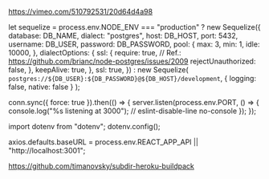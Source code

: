 <!-- video clase Diego Rodriguez sobre deployment -->
https://vimeo.com/510792531/20d64d4a98


<!-- a reemplazar por lo que viene en el proyecto en api/db.js -->
let sequelize =
  process.env.NODE_ENV === "production"
    ? new Sequelize({
        database: DB_NAME,
        dialect: "postgres",
        host: DB_HOST,
        port: 5432,
        username: DB_USER,
        password: DB_PASSWORD,
        pool: {
          max: 3,
          min: 1,
          idle: 10000,
        },
        dialectOptions: {
          ssl: {
            require: true,
            // Ref.: https://github.com/brianc/node-postgres/issues/2009
            rejectUnauthorized: false,
          },
          keepAlive: true,
        },
        ssl: true,
      })
    : new Sequelize(
        `postgres://${DB_USER}:${DB_PASSWORD}@${DB_HOST}/development`,
        { logging: false, native: false }
      );


conn.sync({ force: true }).then(() => {
  server.listen(process.env.PORT, () => {
    console.log("%s listening at 3000"); // eslint-disable-line no-console
  });
});


<!-- FRONT index.js -->
import dotenv from "dotenv";
dotenv.config();

axios.defaults.baseURL = process.env.REACT_APP_API || "http://localhost:3001";


<!-- referencias para implementar Heroku.... -->
https://github.com/timanovsky/subdir-heroku-buildpack
